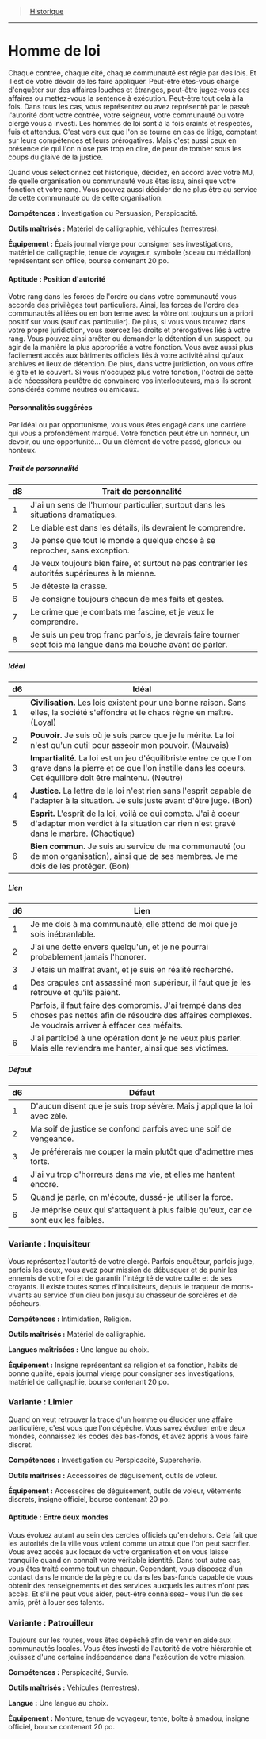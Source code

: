 
<!--Items-->

> <!--ParentNameLink-->[Historique](backgrounds_hd.md)<!--/ParentNameLink-->

---

# <!--Name-->Homme de loi<!--/Name-->

Chaque contrée, chaque cité, chaque communauté est régie par des lois. Et il est de votre devoir de les faire appliquer. Peut-être êtes-vous chargé d'enquêter sur des affaires louches et étranges, peut-être jugez-vous ces affaires ou mettez-vous la sentence à exécution. Peut-être tout cela à la fois. Dans tous les cas, vous représentez ou avez représenté par le passé l'autorité dont votre contrée, votre seigneur, votre communauté ou votre clergé vous a investi. Les hommes de loi sont à la fois craints et respectés, fuis et attendus. C'est vers eux que l'on se tourne en cas de litige, comptant sur leurs compétences et leurs prérogatives. Mais c'est aussi ceux en présence de qui l'on n'ose pas trop en dire, de peur de tomber sous les coups du glaive de la justice.

Quand vous sélectionnez cet historique, décidez, en accord avec votre MJ, de quelle organisation ou communauté vous êtes issu, ainsi que votre fonction et votre rang. Vous pouvez aussi décider de ne plus être au service de cette communauté ou de cette organisation.

**Compétences :** Investigation ou Persuasion, Perspicacité.

**Outils maîtrisés :** Matériel de calligraphie, véhicules (terrestres).

**Équipement :** Épais journal vierge pour consigner ses investigations, matériel de calligraphie, tenue de voyageur, symbole (sceau ou médaillon) représentant son office, bourse contenant 20 po.

<!--Generic-->

#### <!--Name-->Aptitude : Position d'autorité<!--/Name-->

Votre rang dans les forces de l'ordre ou dans votre communauté vous accorde des privilèges tout particuliers. Ainsi, les forces de l'ordre des communautés alliées ou en bon terme avec la vôtre ont toujours un a priori positif sur vous (sauf cas particulier). De plus, si vous vous trouvez dans votre propre juridiction, vous exercez les droits et prérogatives liés à votre rang. Vous pouvez ainsi arrêter ou demander la détention d'un suspect, ou agir de la manière la plus appropriée à votre fonction. Vous avez aussi plus facilement accès aux bâtiments officiels liés à votre activité ainsi qu'aux archives et lieux de détention. De plus, dans votre juridiction, on vous offre le gîte et le couvert. Si vous n'occupez plus votre fonction, l'octroi de cette aide nécessitera peutêtre de convaincre vos interlocuteurs, mais ils seront considérés comme neutres ou amicaux.

<!--/Generic-->

<!--Items-->

#### <!--Name-->Personnalités suggérées<!--/Name-->

Par idéal ou par opportunisme, vous vous êtes engagé dans une carrière qui vous a profondément marqué. Votre fonction peut être un honneur, un devoir, ou une opportunité… Ou un élément de votre passé, glorieux ou honteux.

<!--Generic-->

##### <!--Name-->Trait de personnalité<!--/Name-->

|d8|Trait de personnalité|
|---|---|
|1|J'ai un sens de l'humour particulier, surtout <!--br-->dans les situations dramatiques.|
|2|Le diable est dans les détails, ils devraient le <!--br-->comprendre.|
|3|Je pense que tout le monde a quelque chose à <!--br-->se reprocher, sans exception.|
|4|Je veux toujours bien faire, et surtout ne <!--br-->pas contrarier les autorités supérieures à la <!--br-->mienne.|
|5|Je déteste la crasse.|
|6|Je consigne toujours chacun de mes faits et <!--br-->gestes.|
|7|Le crime que je combats me fascine, et je veux <!--br-->le comprendre.|
|8|Je suis un peu trop franc parfois, je devrais faire <!--br-->tourner sept fois ma langue dans ma bouche <!--br-->avant de parler.|

<!--/Generic-->

<!--Generic-->

##### <!--Name-->Idéal<!--/Name-->

|d6|Idéal|
|---|---|
|1|**Civilisation.** Les lois existent pour une bonne <!--br-->raison. Sans elles, la société s'effondre et le <!--br-->chaos règne en maître. (Loyal)|
|2|**Pouvoir.** Je suis où je suis parce que je le <!--br-->mérite. La loi n'est qu'un outil pour asseoir <!--br-->mon pouvoir. (Mauvais)|
|3|**Impartialité.** La loi est un jeu d'équilibriste <!--br-->entre ce que l'on grave dans la pierre et ce que <!--br-->l'on instille dans les coeurs. Cet équilibre doit <!--br-->être maintenu. (Neutre)|
|4|**Justice.** La lettre de la loi n'est rien sans l'esprit <!--br-->capable de l'adapter à la situation. Je suis juste <!--br-->avant d'être juge. (Bon)|
|5|**Esprit.** L'esprit de la loi, voilà ce qui compte. J'ai <!--br-->à coeur d'adapter mon verdict à la situation car <!--br-->rien n'est gravé dans le marbre. (Chaotique)|
|6|**Bien commun.** Je suis au service de ma <!--br-->communauté (ou de mon organisation), ainsi <!--br-->que de ses membres. Je me dois de les protéger. <!--br-->(Bon)|

<!--/Generic-->

<!--Generic-->

##### <!--Name-->Lien<!--/Name-->

|d6|Lien|
|---|---|
|1|Je me dois à ma communauté, elle attend de <!--br-->moi que je sois inébranlable.|
|2|J'ai une dette envers quelqu'un, et je ne pourrai <!--br-->probablement jamais l'honorer.|
|3|J'étais un malfrat avant, et je suis en réalité <!--br-->recherché.|
|4|Des crapules ont assassiné mon supérieur, il <!--br-->faut que je les retrouve et qu'ils paient.|
|5|Parfois, il faut faire des compromis. J'ai trempé <!--br-->dans des choses pas nettes afin de résoudre des <!--br-->affaires complexes. Je voudrais arriver à effacer <!--br-->ces méfaits.|
|6|J'ai participé à une opération dont je ne veux <!--br-->plus parler. Mais elle reviendra me hanter, ainsi <!--br-->que ses victimes.|

<!--/Generic-->

<!--Generic-->

##### <!--Name-->Défaut<!--/Name-->

|d6|Défaut|
|---|---|
|1|D'aucun disent que je suis trop sévère. Mais <!--br-->j'applique la loi avec zèle.|
|2|Ma soif de justice se confond parfois avec une <!--br-->soif de vengeance.|
|3|Je préférerais me couper la main plutôt que <!--br-->d'admettre mes torts.|
|4|J'ai vu trop d'horreurs dans ma vie, et elles me <!--br-->hantent encore.|
|5|Quand je parle, on m'écoute, dussé-je utiliser <!--br-->la force.|
|6|Je méprise ceux qui s'attaquent à plus faible <!--br-->qu'eux, car ce sont eux les faibles.|

<!--/Generic-->

<!--/Items-->

<!--Generic-->

### <!--Name-->Variante : Inquisiteur<!--/Name-->

Vous représentez l'autorité de votre clergé. Parfois enquêteur, parfois juge, parfois les deux, vous avez pour mission de débusquer et de punir les ennemis de votre foi et de garantir l'intégrité de votre culte et de ses croyants. Il existe toutes sortes d'inquisiteurs, depuis le traqueur de morts-vivants au service d'un dieu bon jusqu'au chasseur de sorcières et de pécheurs.

**Compétences :** Intimidation, Religion.

**Outils maîtrisés :** Matériel de calligraphie.

**Langues maîtrisées :** Une langue au choix.

**Équipement :** Insigne représentant sa religion et sa fonction, habits de bonne qualité, épais journal vierge pour consigner ses investigations, matériel de calligraphie, bourse contenant 20 po.

<!--/Generic-->

<!--Items-->

### <!--Name-->Variante : Limier<!--/Name-->

Quand on veut retrouver la trace d'un homme ou élucider une affaire particulière, c'est vous que l'on dépêche. Vous savez évoluer entre deux mondes, connaissez les codes des bas-fonds, et avez appris à vous faire discret.

**Compétences :** Investigation ou Perspicacité, Supercherie.

**Outils maîtrisés :** Accessoires de déguisement, outils de voleur.

**Équipement :** Accessoires de déguisement, outils de voleur, vêtements discrets, insigne officiel, bourse contenant 20 po.

<!--Generic-->

#### <!--Name-->Aptitude : Entre deux mondes<!--/Name-->

Vous évoluez autant au sein des cercles officiels qu'en dehors. Cela fait que les autorités de la ville vous voient comme un atout que l'on peut sacrifier. Vous avez accès aux locaux de votre organisation et on vous laisse tranquille quand on connaît votre véritable identité. Dans tout autre cas, vous êtes traité comme tout un chacun. Cependant, vous disposez d'un contact dans le monde de la pègre ou dans les bas-fonds capable de vous obtenir des renseignements et des services auxquels les autres n'ont pas accès. Et s'il ne peut vous aider, peut-être connaissez- vous l'un de ses amis, prêt à louer ses talents.

<!--/Generic-->

<!--/Items-->

<!--Generic-->

### <!--Name-->Variante : Patrouilleur<!--/Name-->

Toujours sur les routes, vous êtes dépêché afin de venir en aide aux communautés locales. Vous êtes investi de l'autorité de votre hiérarchie et jouissez d'une certaine indépendance dans l'exécution de votre mission.

**Compétences :** Perspicacité, Survie.

**Outils maîtrisés :** Véhicules (terrestres).

**Langue :** Une langue au choix.

**Équipement :** Monture, tenue de voyageur, tente, boîte à amadou, insigne officiel, bourse contenant 20 po.

<!--/Generic-->

<!--/Items-->
